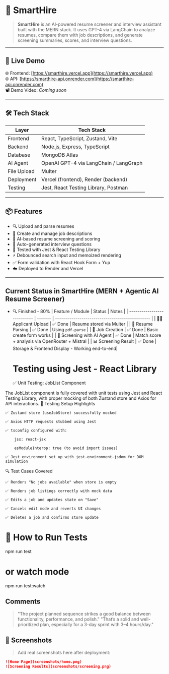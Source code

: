 # 🧠 SmartHire

> **SmartHire** is an AI-powered resume screener and interview assistant built with the MERN stack. It uses GPT-4 via LangChain to analyze resumes, compare them with job descriptions, and generate screening summaries, scores, and interview questions.

---

## 🚀 Live Demo

🌐 Frontend: [https://smarthire.vercel.app](https://smarthire.vercel.app)  
🌐 API: [https://smarthire-api.onrender.com](https://smarthire-api.onrender.com)  
📽️ Demo Video: _Coming soon_

---

## 🛠️ Tech Stack

| Layer       | Tech Stack                             |
| ----------- | -------------------------------------- |
| Frontend    | React, TypeScript, Zustand, Vite       |
| Backend     | Node.js, Express, TypeScript           |
| Database    | MongoDB Atlas                          |
| AI Agent    | OpenAI GPT-4 via LangChain / LangGraph |
| File Upload | Multer                                 |
| Deployment  | Vercel (frontend), Render (backend)    |
| Testing     | Jest, React Testing Library, Postman   |

---

## 📦 Features

- 🔍 Upload and parse resumes
- 📌 Create and manage job descriptions
- 🧠 AI-based resume screening and scoring
- 📝 Auto-generated interview questions
- 🧪 Tested with Jest & React Testing Library
- ⚡️ Debounced search input and memoized rendering
- ✅ Form validation with React Hook Form + Yup
- ☁️ Deployed to Render and Vercel

---

## Current Status in SmartHire (MERN + Agentic AI Resume Screener)

- 🔍 Finished - 80%
  | Feature / Module | Status | Notes |
  | --------------------------- | ------- | ----------------------------------------------- |
  | 🧑‍💼 Applicant Upload | ✅ Done | Resume stored via Multer |
  | 📄 Resume Parsing | ✅ Done | Using `pdf-parse` |
  | 💼 Job Creation | ✅ Done | Basic create form works |
  | 🤖 Screening with AI Agent | ✅ Done | Match score + analysis via OpenRouter + Mistral |
  | 📊 Screening Result | ✅ Done | Storage & Frontend Display - Working end-to-end|

  # Testing using Jest - React Library

  ✅ Unit Testing: JobList Component

The JobList component is fully covered with unit tests using Jest and React Testing Library, with proper mocking of both Zustand store and Axios for API interactions.
🧪 Testing Setup Highlights

    ✅ Zustand store (useJobStore) successfully mocked

    ✅ Axios HTTP requests stubbed using Jest

    ✅ tsconfig configured with:

        jsx: react-jsx

        esModuleInterop: true (to avoid import issues)

    ✅ Jest environment set up with jest-environment-jsdom for DOM simulation

🔍 Test Cases Covered

    ✅ Renders "No jobs available" when store is empty

    ✅ Renders job listings correctly with mock data

    ✅ Edits a job and updates state on "Save"

    ✅ Cancels edit mode and reverts UI changes

    ✅ Deletes a job and confirms store update

# 🧪 How to Run Tests

npm run test

# or watch mode

npm run test:watch

## Comments

> "The project planned sequence strikes a good balance between functionality, performance, and polish."
> "That’s a solid and well-prioritized plan, especially for a 3-day sprint with 3–4 hours/day."

## 📸 Screenshots

> Add real screenshots here after deployment:

```md
![Home Page](screenshots/home.png)
![Screening Results](screenshots/screening.png)
```
